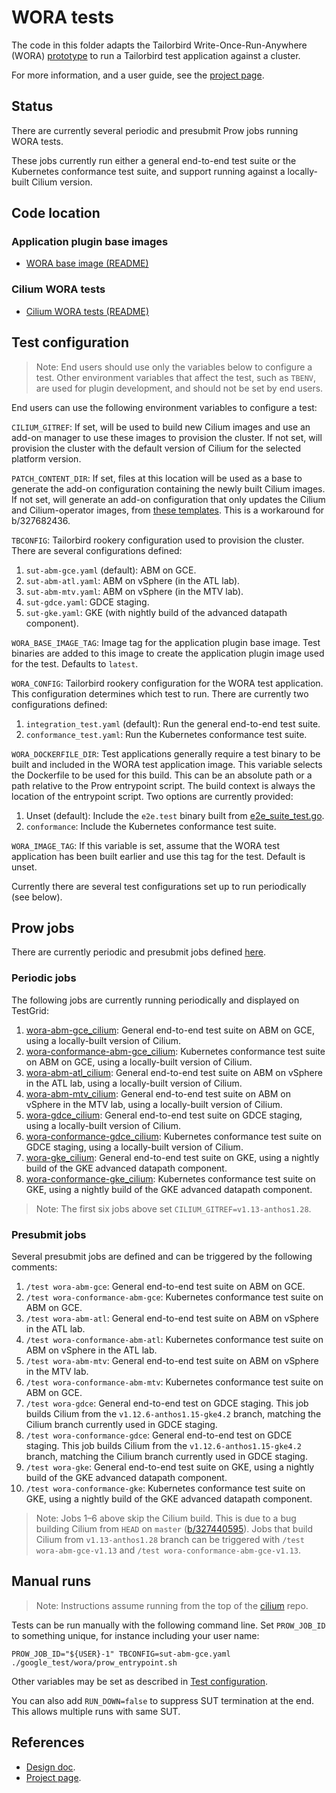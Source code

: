 # WORA tests

The code in this folder adapts the Tailorbird Write-Once-Run-Anywhere (WORA)
[prototype][] to run a Tailorbird test application against a cluster.

For more information, and a user guide, see the [project page][project].

## Status

There are currently several periodic and presubmit Prow jobs running WORA tests.

These jobs currently run either a general end-to-end test suite or the
Kubernetes conformance test suite, and support running against a locally-built
Cilium version.

## Code location

### Application plugin base images

- [WORA base image (README)][worabase]

### Cilium WORA tests

- [Cilium WORA tests (README)][ciliumwora]

## Test configuration

> Note: End users should use only the variables below to configure a test. Other
> environment variables that affect the test, such as `TBENV`, are used for
> plugin development, and should not be set by end users.

End users can use the following environment variables to configure a test:

`CILIUM_GITREF`: If set, will be used to build new Cilium images and use an
add-on manager to use these images to provision the cluster. If not set, will
provision the cluster with the default version of Cilium for the selected
platform version.

`PATCH_CONTENT_DIR`: If set, files at this location will be used as a base to
generate the add-on configuration containing the newly built Cilium images. If
not set, will generate an add-on configuration that only updates the Cilium and
Cilium-operator images, from
[these templates](addon/patch_content/abm-1.28.0-gke.311/image-only-templates/).
This is a workaround for b/327682436.

`TBCONFIG`: Tailorbird rookery configuration used to provision the cluster.
There are several configurations defined:

1. `sut-abm-gce.yaml` (default): ABM on GCE.
2. `sut-abm-atl.yaml`: ABM on vSphere (in the ATL lab).
3. `sut-abm-mtv.yaml`: ABM on vSphere (in the MTV lab).
4. `sut-gdce.yaml`: GDCE staging.
5. `sut-gke.yaml`: GKE (with nightly build of the advanced datapath component).

`WORA_BASE_IMAGE_TAG`: Image tag for the application plugin base image. Test
binaries are added to this image to create the application plugin image used for
the test. Defaults to `latest`.

`WORA_CONFIG`: Tailorbird rookery configuration for the WORA test application.
This configuration determines which test to run. There are currently two
configurations defined:

1. `integration_test.yaml` (default): Run the general end-to-end test suite.
2. `conformance_test.yaml`: Run the Kubernetes conformance test suite.

`WORA_DOCKERFILE_DIR`: Test applications generally require a test binary to be
built and included in the WORA test application image. This variable selects the
Dockerfile to be used for this build. This can be an absolute path or a path
relative to the Prow entrypoint script. The build context is always the location
of the entrypoint script. Two options are currently provided:

1. Unset (default): Include the `e2e.test` binary built from
   [e2e_suite_test.go](./e2e_suite_test.go).
2. `conformance`: Include the Kubernetes conformance test suite.

`WORA_IMAGE_TAG`: If this variable is set, assume that the WORA test application
has been built earlier and use this tag for the test. Default is unset.

Currently there are several test configurations set up to run periodically (see
below).

## Prow jobs

There are currently periodic and presubmit jobs defined [here][ciliumprowjobs].

[ciliumprowjobs]:
  https://source.corp.google.com/h/gke-internal/codesearch/+/master:test-infra/prow/gob/config/gke-internal-review.googlesource.com/third_party/cilium/gke-internal_cilium.yaml

### Periodic jobs

The following jobs are currently running periodically and displayed on TestGrid:

1. [wora-abm-gce_cilium][]: General end-to-end test suite on ABM on GCE, using a
   locally-built version of Cilium.
2. [wora-conformance-abm-gce_cilium][]: Kubernetes conformance test suite on ABM
   on GCE, using a locally-built version of Cilium.
3. [wora-abm-atl_cilium][]: General end-to-end test suite on ABM on vSphere in
   the ATL lab, using a locally-built version of Cilium.
4. [wora-abm-mtv_cilium][]: General end-to-end test suite on ABM on vSphere in
   the MTV lab, using a locally-built version of Cilium.
5. [wora-gdce_cilium][]: General end-to-end test suite on GDCE staging, using a
   locally-built version of Cilium.
6. [wora-conformance-gdce_cilium][]: Kubernetes conformance test suite on GDCE
   staging, using a locally-built version of Cilium.
7. [wora-gke_cilium][]: General end-to-end test suite on GKE, using a nightly
   build of the GKE advanced datapath component.
8. [wora-conformance-gke_cilium][]: Kubernetes conformance test suite on GKE,
   using a nightly build of the GKE advanced datapath component.

> Note: The first six jobs above set `CILIUM_GITREF=v1.13-anthos1.28`.

[wora-abm-gce_cilium]:
  https://testgrid.corp.google.com/cilium#wora-abm-gce_cilium
[wora-conformance-abm-gce_cilium]:
  https://testgrid.corp.google.com/cilium#wora-conformance-abm-gce_cilium
[wora-abm-atl_cilium]:
  https://testgrid.corp.google.com/cilium#wora-abm-atl_cilium
[wora-abm-mtv_cilium]:
  https://testgrid.corp.google.com/cilium#wora-abm-mtv_cilium
[wora-gdce_cilium]: https://testgrid.corp.google.com/cilium#wora-gdce_cilium
[wora-conformance-gdce_cilium]:
  https://testgrid.corp.google.com/cilium#wora-conformance-gdce_cilium
[wora-gke_cilium]: https://testgrid.corp.google.com/cilium#wora-gke_cilium
[wora-conformance-gke_cilium]:
  https://testgrid.corp.google.com/cilium#wora-conformance-gke_cilium

### Presubmit jobs

Several presubmit jobs are defined and can be triggered by the following
comments:

1. `/test wora-abm-gce`: General end-to-end test suite on ABM on GCE.
2. `/test wora-conformance-abm-gce`: Kubernetes conformance test suite on ABM on
   GCE.
3. `/test wora-abm-atl`: General end-to-end test suite on ABM on vSphere in the
   ATL lab.
4. `/test wora-conformance-abm-atl`: Kubernetes conformance test suite on ABM on
   vSphere in the ATL lab.
5. `/test wora-abm-mtv`: General end-to-end test suite on ABM on vSphere in the
   MTV lab.
6. `/test wora-conformance-abm-mtv`: Kubernetes conformance test suite on ABM on
   GCE.
7. `/test wora-gdce`: General end-to-end test on GDCE staging. This job builds
   Cilium from the `v1.12.6-anthos1.15-gke4.2` branch, matching the Cilium
   branch currently used in GDCE staging.
8. `/test wora-conformance-gdce`: General end-to-end test on GDCE staging. This
   job builds Cilium from the `v1.12.6-anthos1.15-gke4.2` branch, matching the
   Cilium branch currently used in GDCE staging.
9. `/test wora-gke`: General end-to-end test suite on GKE, using a nightly build
   of the GKE advanced datapath component.
10. `/test wora-conformance-gke`: Kubernetes conformance test suite on GKE,
    using a nightly build of the GKE advanced datapath component.

> Note: Jobs 1–6 above skip the Cilium build. This is due to a bug building
> Cilium from `HEAD` on `master` ([b/327440595][]). Jobs that build Cilium from
> `v1.13-anthos1.28` branch can be triggered with `/test wora-abm-gce-v1.13` and
> `/test wora-conformance-abm-gce-v1.13`.

## Manual runs

> Note: Instructions assume running from the top of the [cilium] repo.

Tests can be run manually with the following command line. Set `PROW_JOB_ID` to
something unique, for instance including your user name:

```shell
PROW_JOB_ID="${USER}-1" TBCONFIG=sut-abm-gce.yaml ./google_test/wora/prow_entrypoint.sh
```

Other variables may be set as described in
[Test configuration](#test-configuration).

You can also add `RUN_DOWN=false` to suppress SUT termination at the end. This
allows multiple runs with same SUT.

[cilium]:
  https://gke-internal-review.git.corp.google.com/admin/repos/third_party/cilium

## References

- [Design doc][design].
- [Project page][project].

[b/327440595]: https://b.corp.google.com/issues/327440595
[ciliumwora]:
  https://source.corp.google.com/h/gke-internal/third_party/cilium/+/master:google_test/wora/
[design]:
  https://goto.google.com/anthos-networking-e2e-test-infrastructure-design
[project]: https://goto.google.com/asmg-anthos-networking-ci-project
[prototype]:
  https://source.corp.google.com/h/team/tailorbird-team/tailorbird/+/master:tests/e2e/wora/
[worabase]:
  https://source.corp.google.com/h/gke-internal/anthos-networking/+/main:test-infra/anthos-networking-test-workloads/
